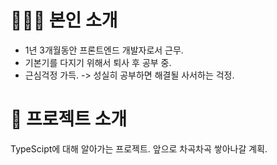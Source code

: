 # 💁🏻‍♀️ 본인 소개

- 1년 3개월동안 프론트엔드 개발자로서 근무.
- 기본기를 다지기 위해서 퇴사 후 공부 중.
- 근심걱정 가득. -> 성실히 공부하면 해결될 사서하는 걱정.

# 📑 프로젝트 소개

TypeScipt에 대해 알아가는 프로젝트.
앞으로 차곡차곡 쌓아나갈 계획.
